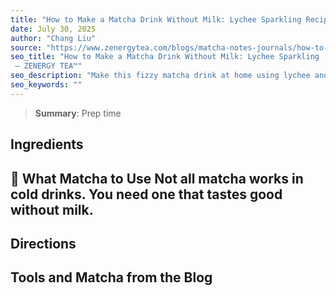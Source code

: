 ```yaml
---
title: "How to Make a Matcha Drink Without Milk: Lychee Sparkling Recipe Inspired by Summer"
date: July 30, 2025
author: "Chang Liu"
source: "https://www.zenergytea.com/blogs/matcha-notes-journals/how-to-make-a-matcha-drink-without-milk-lychee-sparkling-matcha"
seo_title: "How to Make a Matcha Drink Without Milk: Lychee Sparkling
 – ZENERGY TEA™"
seo_description: "Make this fizzy matcha drink at home using lychee and ceremonial matcha. No milk, no sugar—just clear summer flavor."
seo_keywords: ""
---
```

> **Summary**:
> Prep time

## Ingredients
## 🍃 What Matcha to Use Not all matcha works in cold drinks. You need one that tastes good without milk.
## Directions
## Tools and Matcha from the Blog
